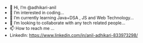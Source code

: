 - 👋 Hi, I’m @adhikari-anil
- 👀 I’m interested in coding...
- 🌱 I’m currently learning Java+DSA , JS and Web Technology...
- 💞️ I’m looking to collaborate with any tech related people...
- 📫 How to reach me ...
- LinkedIn: https://www.linkedin.com/in/anil-adhikari-833973298/ 

<!---
adhikari-anil/adhikari-anil is a ✨ special ✨ repository because its `README.md` (this file) appears on your GitHub profile.
You can click the Preview link to take a look at your changes.
--->
